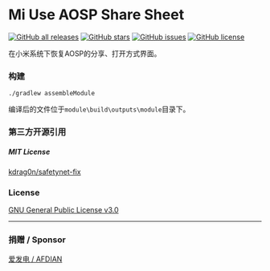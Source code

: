 # Mi Use AOSP Share Sheet

<a href="https://github.com/YifePlayte/Mi-Use-AOSP-Share-Sheet/releases"><img alt="GitHub all releases" src="https://img.shields.io/github/downloads/YifePlayte/Mi-Use-AOSP-Share-Sheet/mi-use-aosp-share-sheet.zip?label=Downloads"></a> <a href="https://github.com/YifePlayte/Mi-Use-AOSP-Share-Sheet/stargazers"><img alt="GitHub stars" src="https://img.shields.io/github/stars/YifePlayte/Mi-Use-AOSP-Share-Sheet?style=flat"></a> <a href="https://github.com/YifePlayte/Mi-Use-AOSP-Share-Sheet/issues"><img alt="GitHub issues" src="https://img.shields.io/github/issues/YifePlayte/Mi-Use-AOSP-Share-Sheet"></a> <a href="https://github.com/YifePlayte/Mi-Use-AOSP-Share-Sheet/blob/main/LICENSE"><img alt="GitHub license" src="https://img.shields.io/github/license/YifePlayte/Mi-Use-AOSP-Share-Sheet"></a>

在小米系统下恢复AOSP的分享、打开方式界面。

### 构建

```shell
./gradlew assembleModule
```

编译后的文件位于`module\build\outputs\module`目录下。

### 第三方开源引用

##### MIT License

[kdrag0n/safetynet-fix](https://github.com/kdrag0n/safetynet-fix)

### License

[GNU General Public License v3.0](https://github.com/YifePlayte/Mi-Use-AOSP-Share-Sheet/blob/main/LICENSE)

---

### 捐赠 / Sponsor

[爱发电 / AFDIAN](https://afdian.com/a/YifePlayte)
